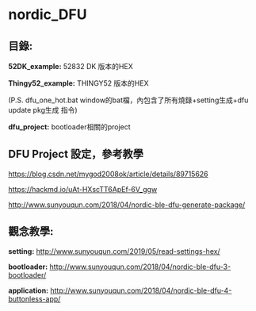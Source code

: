 # nordic_DFU
## 目錄:

**52DK_example:**     52832 DK 版本的HEX

**Thingy52_example:** THINGY52 版本的HEX

(P.S. dfu_one_hot.bat window的bat檔，內包含了所有燒錄+setting生成+dfu update pkg生成 指令)

**dfu_project:**      bootloader相關的project

## DFU Project 設定，參考教學

https://blog.csdn.net/mygod2008ok/article/details/89715626

https://hackmd.io/uAt-HXscTT6ApEf-6V_ggw

http://www.sunyouqun.com/2018/04/nordic-ble-dfu-generate-package/

## 觀念教學:
**setting:**  http://www.sunyouqun.com/2019/05/read-settings-hex/

**bootloader:**  http://www.sunyouqun.com/2018/04/nordic-ble-dfu-3-bootloader/

**application:**  http://www.sunyouqun.com/2018/04/nordic-ble-dfu-4-buttonless-app/
